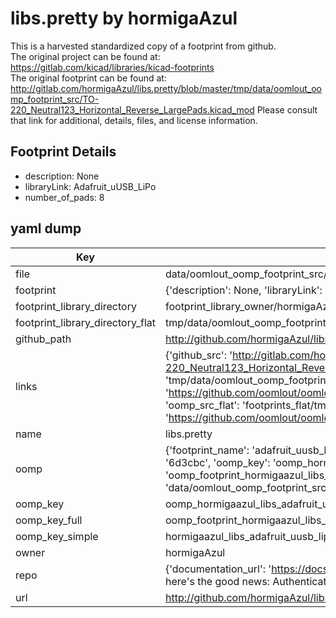 # libs.pretty by hormigaAzul  
This is a harvested standardized copy of a footprint from github.  
The original project can be found at:  
https://gitlab.com/kicad/libraries/kicad-footprints  
The original footprint can be found at:
http://gitlab.com/hormigaAzul/libs.pretty/blob/master/tmp/data/oomlout_oomp_footprint_src/TO-220_Neutral123_Horizontal_Reverse_LargePads.kicad_mod
Please consult that link for additional, details, files, and license information.  
## Footprint Details
* description: None  
* libraryLink: Adafruit_uUSB_LiPo  
* number_of_pads: 8  
## yaml dump  
| Key | Value |  
| --- | --- |  
| file | data/oomlout_oomp_footprint_src/libs.pretty/Adafruit_uUSB_LiPo.kicad_mod |  
| footprint | {'description': None, 'libraryLink': 'Adafruit_uUSB_LiPo', 'number_of_pads': 8} |  
| footprint_library_directory | footprint_library_owner/hormigaAzul_libs.pretty |  
| footprint_library_directory_flat | tmp/data/oomlout_oomp_footprint_src/footprints_flat/hormigaazul_libs_adafruit_uusb_lipo/working |  
| github_path | http://github.com/hormigaAzul/libs.pretty/blob/master/tmp/data/oomlout_oomp_footprint_src/Adafruit_uUSB_LiPo.kicad_mod |  
| links | {'github_src': 'http://gitlab.com/hormigaAzul/libs.pretty/blob/master/tmp/data/oomlout_oomp_footprint_src/TO-220_Neutral123_Horizontal_Reverse_LargePads.kicad_mod', 'github_src_repo': 'https://gitlab.com/kicad/libraries/kicad-footprints', 'oomp_bot': 'tmp/data/oomlout_oomp_footprint_src/footprints/hormigaazul_libs_adafruit_uusb_lipo/working', 'oomp_bot_github': 'https://github.com/oomlout/oomlout_oomp_footprint_bot/tree/main/tmp/data/oomlout_oomp_footprint_src/footprints/hormigaazul_libs_adafruit_uusb_lipo/working', 'oomp_src_flat': 'footprints_flat/tmp/data/oomlout_oomp_footprint_src/footprints_flat/hormigaazul_libs_adafruit_uusb_lipo/working', 'oomp_src_flat_github': 'https://github.com/oomlout/oomlout_oomp_footprint_src/tree/main/tmp/data/oomlout_oomp_footprint_src/footprints_flat/hormigaazul_libs_adafruit_uusb_lipo/working'} |  
| name | libs.pretty |  
| oomp | {'footprint_name': 'adafruit_uusb_lipo', 'library_name': 'libs', 'md5': '6d3cbc3a1adb66aed994101d22777fc1', 'md5_10': '6d3cbc3a1a', 'md5_5': '6d3cb', 'md5_6': '6d3cbc', 'oomp_key': 'oomp_hormigaazul_libs_adafruit_uusb_lipo', 'oomp_key_extra': 'oomp_footprint_hormigaazul_libs_adafruit_uusb_lipo', 'oomp_key_full': 'oomp_footprint_hormigaazul_libs_adafruit_uusb_lipo_6d3cbc', 'oomp_key_simple': 'hormigaazul_libs_adafruit_uusb_lipo', 'original_filename': 'data/oomlout_oomp_footprint_src/libs.pretty/Adafruit_uUSB_LiPo.kicad_mod', 'owner_name': 'hormigaazul'} |  
| oomp_key | oomp_hormigaazul_libs_adafruit_uusb_lipo |  
| oomp_key_full | oomp_footprint_hormigaazul_libs_adafruit_uusb_lipo |  
| oomp_key_simple | hormigaazul_libs_adafruit_uusb_lipo |  
| owner | hormigaAzul |  
| repo | {'documentation_url': 'https://docs.github.com/rest/overview/resources-in-the-rest-api#rate-limiting', 'message': "API rate limit exceeded for 84.66.142.224. (But here's the good news: Authenticated requests get a higher rate limit. Check out the documentation for more details.)"} |  
| url | http://github.com/hormigaAzul/libs.pretty |  

